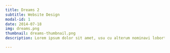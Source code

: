 ```yaml
---
title: Dreams 2
subtitle: Website Design
modal-id: 1
date: 2014-07-18
img: dreams.png
thumbnail: dreams-thumbnail.png
description: Lorem ipsum dolor sit amet, usu cu alterum nominavi lobortis. At duo novum diceret. Tantas apeirian vix et, usu sanctus postulant inciderint ut, populo diceret necessitatibus in vim. Cu eum dicam feugiat noluisse.

---
```

